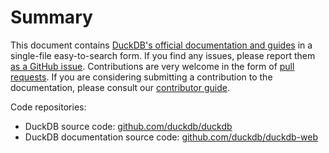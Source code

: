 # Summary

This document contains [DuckDB's official documentation and guides](https://duckdb.org/) in a single-file easy-to-search form.
If you find any issues, please report them [as a GitHub issue](https://github.com/duckdb/duckdb-web/issues).
Contributions are very welcome in the form of [pull requests](https://github.com/duckdb/duckdb-web/pulls).
If you are considering submitting a contribution to the documentation, please consult our [contributor guide](https://github.com/duckdb/duckdb-web/blob/main/CONTRIBUTING.md).

Code repositories:

* DuckDB source code: [github.com/duckdb/duckdb](https://github.com/duckdb/duckdb)
* DuckDB documentation source code: [github.com/duckdb/duckdb-web](https://github.com/duckdb/duckdb-web)
